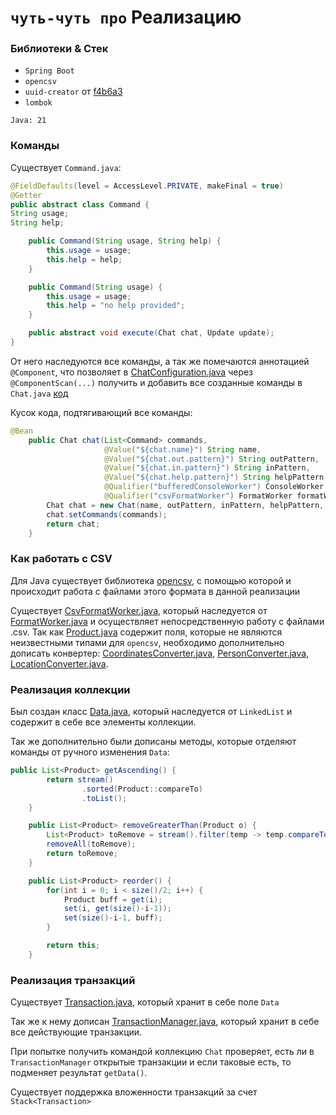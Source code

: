 # `чуть-чуть про` Реализацию

### Библиотеки & Стек

+ `Spring Boot`
+ `opencsv`
+ `uuid-creator` от [f4b6a3](https://github.com/f4b6a3)
+ `lombok`

`Java: 21`

### Команды

Существует `Command.java`:
```java
@FieldDefaults(level = AccessLevel.PRIVATE, makeFinal = true)
@Getter
public abstract class Command {
String usage;
String help;

    public Command(String usage, String help) {
        this.usage = usage;
        this.help = help;
    }

    public Command(String usage) {
        this.usage = usage;
        this.help = "no help provided";
    }

    public abstract void execute(Chat chat, Update update);
}

```

От него наследуются все команды, а так же помечаются аннотацией `@Component`, что позволяет в [ChatConfiguration.java](src/main/java/com/serezka/lab/configuration/chat/ChatConfiguration.java) через `@ComponentScan(...)` получить и добавить все созданные команды в `Chat.java` 
[код](src/main/java/com/serezka/lab/lab5/hahdler/Chat.java)

Кусок кода, подтягивающий все команды:

```java
@Bean
    public Chat chat(List<Command> commands,
                     @Value("${chat.name}") String name,
                     @Value("${chat.out.pattern}") String outPattern,
                     @Value("${chat.in.pattern}") String inPattern,
                     @Value("${chat.help.pattern}") String helpPattern,
                     @Qualifier("bufferedConsoleWorker") ConsoleWorker console,
                     @Qualifier("csvFormatWorker") FormatWorker formatWorker) {
        Chat chat = new Chat(name, outPattern, inPattern, helpPattern, console, formatWorker);
        chat.setCommands(commands);
        return chat;
    }
```

### Как работать с CSV

Для Java существует библиотека [opencsv](https://opencsv.sourceforge.net/), с помощью которой и
происходит работа с файлами этого формата в данной реализации

Существует [CsvFormatWorker.java](src/main/java/com/serezka/lab/lab5/io/format/CsvFormatWorker.java),
который наследуется от [FormatWorker.java](src/main/java/com/serezka/lab/lab5/io/format/FormatWorker.java)
и осуществляет непосредственную работу с файлами .csv. Так как
[Product.java](src/main/java/com/serezka/lab/lab5/object/Product.java) содержит поля, которые не являются
неизвестными типами для `opencsv`, необходимо дополнительно дописать конвертер:
[CoordinatesConverter.java](src/main/java/com/serezka/lab/lab5/io/format/converter/CoordinatesConverter.java),
[PersonConverter.java](src/main/java/com/serezka/lab/lab5/io/format/converter/PersonConverter.java),
[LocationConverter.java](src/main/java/com/serezka/lab/lab5/io/format/converter/LocationConverter.java).

### Реализация коллекции

Был создан класс [Data.java](src/main/java/com/serezka/lab/lab5/user/Data.java), который наследуется от 
`LinkedList` и содержит в себе все элементы коллекции.

Так же дополнительно были дописаны методы, которые отделяют команды от
ручного изменения `Data`:

```java
public List<Product> getAscending() {
        return stream()
                .sorted(Product::compareTo)
                .toList();
    }

    public List<Product> removeGreaterThan(Product o) {
        List<Product> toRemove = stream().filter(temp -> temp.compareTo(o) > 0).toList();
        removeAll(toRemove);
        return toRemove;
    }

    public List<Product> reorder() {
        for(int i = 0; i < size()/2; i++) {
            Product buff = get(i);
            set(i, get(size()-i-1));
            set(size()-i-1, buff);
        }

        return this;
    }
```

### Реализация транзакций

Существует [Transaction.java](src/main/java/com/serezka/lab/lab5/transaction/Transaction.java), который хранит в себе поле `Data`

Так же к нему дописан [TransactionManager.java](src/main/java/com/serezka/lab/lab5/transaction/TransactionManager.java),
который хранит в себе все действующие транзакции.

При попытке получить командой коллекцию `Chat` проверяет, есть ли в `TransactionManager`
открытые транзакции и если таковые есть, то подменяет результат `getData()`.

Существует поддержка вложенности транзакций за счет `Stack<Transaction>`
